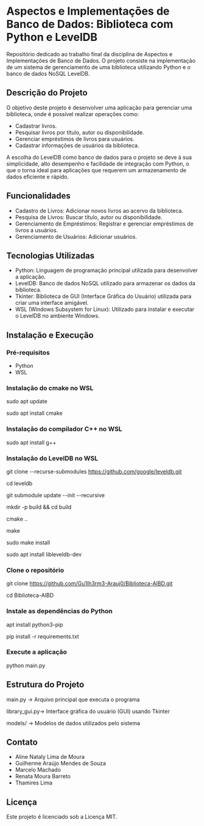 # Aspectos e Implementações de Banco de Dados: Biblioteca com Python e LevelDB
Repositório dedicado ao trabalho final da disciplina de Aspectos e Implementações de Banco de Dados. O projeto consiste na implementação de um sistema de gerenciamento de uma biblioteca utilizando Python e o banco de dados NoSQL LevelDB.

## Descrição do Projeto
O objetivo deste projeto é desenvolver uma aplicação para gerenciar uma biblioteca, onde é possível realizar operações como:
- Cadastrar livros.
- Pesquisar livros por título, autor ou disponibilidade.
- Gerenciar empréstimos de livros para usuários.
- Cadastrar informações de usuários da biblioteca.

A escolha do LevelDB como banco de dados para o projeto se deve à sua simplicidade, alto desempenho e facilidade de integração com Python, o que o torna ideal para aplicações que requerem um armazenamento de dados eficiente e rápido.

## Funcionalidades
- Cadastro de Livros: Adicionar novos livros ao acervo da biblioteca.
- Pesquisa de Livros: Buscar título, autor ou disponibilidade.
- Gerenciamento de Empréstimos: Registrar e gerenciar empréstimos de livros a usuários.
- Gerenciamento de Usuários: Adicionar usuários.

## Tecnologias Utilizadas
- Python: Linguagem de programação principal utilizada para desenvolver a aplicação.
- LevelDB: Banco de dados NoSQL utilizado para armazenar os dados da biblioteca.
- Tkinter: Biblioteca de GUI (Interface Gráfica do Usuário) utilizada para criar uma interface amigável.
- WSL (Windows Subsystem for Linux): Utilizado para instalar e executar o LevelDB no ambiente Windows.

## Instalação e Execução
### Pré-requisitos
- Python
- WSL

### Instalação do cmake no WSL
sudo apt update

sudo apt install cmake

### Instalação do compilador C++ no WSL
sudo apt install g++

### Instalação do LevelDB no WSL
git clone --recurse-submodules https://github.com/google/leveldb.git

cd leveldb

git submodule update --init --recursive

mkdir -p build && cd build

cmake ..

make

sudo make install

sudo apt install libleveldb-dev 

### Clone o repositório
git clone https://github.com/Gu1lh3rm3-Arauj0/Biblioteca-AIBD.git 

cd Biblioteca-AIBD

### Instale as dependências do Python
apt install python3-pip

pip install -r requirements.txt

### Execute a aplicação
python main.py

## Estrutura do Projeto
main.py -> Arquivo principal que executa o programa

library_gui.py-> Interface gráfica do usuário (GUI) usando Tkinter

models/ ->  Modelos de dados utilizados pelo sistema

## Contato
- Aline Nataly Lima de Moura
- Guilherme Araújo Mendes de Souza
- Marcelo Machado
- Renata Moura Barreto
- Thamires Lima

## Licença
Este projeto é licenciado sob a Licença MIT.

  

